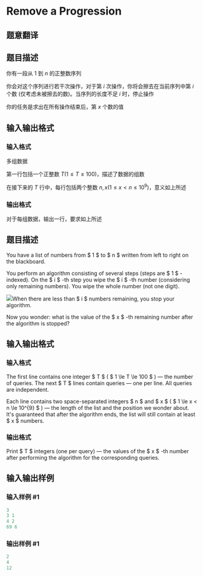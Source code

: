 # Remove a Progression

## 题意翻译

## 题目描述

你有一段从 $1$ 到 $n$ 的正整数序列

你会对这个序列进行若干次操作，对于第 $i$ 次操作，你将会擦去在当前序列中第 $i$ 个数 (仅考虑未被擦去的数)。当序列的长度不足 $i$ 时，停止操作

你的任务是求出在所有操作结束后，第 $x$ 个数的值

## 输入输出格式

### 输入格式

多组数据

第一行包括一个正整数 $T (1 \leq T \leq 100)$，描述了数据的组数

在接下来的 $T$ 行中，每行包括两个整数 $n, x (1 \leq x < n \leq 10^9)$，意义如上所述

### 输出格式

对于每组数据，输出一行，要求如上所述

## 题目描述

You have a list of numbers from $ 1 $ to $ n $ written from left to right on the blackboard.

You perform an algorithm consisting of several steps (steps are $ 1 $ -indexed). On the $ i $ -th step you wipe the $ i $ -th number (considering only remaining numbers). You wipe the whole number (not one digit).

![](https://cdn.luogu.com.cn/upload/vjudge_pic/CF1194A/1fef43ef3a7703b133fc5ede3191b9094cf55aaa.png)When there are less than $ i $ numbers remaining, you stop your algorithm.

Now you wonder: what is the value of the $ x $ -th remaining number after the algorithm is stopped?

## 输入输出格式

### 输入格式

The first line contains one integer $ T $ ( $ 1 \le T \le 100 $ ) — the number of queries. The next $ T $ lines contain queries — one per line. All queries are independent.

Each line contains two space-separated integers $ n $ and $ x $ ( $ 1 \le x < n \le 10^{9} $ ) — the length of the list and the position we wonder about. It's guaranteed that after the algorithm ends, the list will still contain at least $ x $ numbers.

### 输出格式

Print $ T $ integers (one per query) — the values of the $ x $ -th number after performing the algorithm for the corresponding queries.

## 输入输出样例

### 输入样例 #1

```cpp
3
3 1
4 2
69 6

```
### 输出样例 #1

```cpp
2
4
12

```
